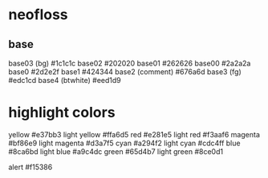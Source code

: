 # neofloss

## base

base03 (bg)       #1c1c1c
base02            #202020
base01            #262626
base00            #2a2a2a
base0             #2d2e2f
base1             #424344
base2  (comment)  #676a6d
base3  (fg)       #edc1cd
base4  (btwhite)  #eed1d9

# highlight colors

yellow            #e37bb3
  light yellow      #ffa6d5
red               #e281e5
  light red         #f3aaf6
magenta           #bf86e9
  light magenta     #d3a7f5
cyan              #a294f2
  light cyan         #cdc4ff
blue              #8ca6bd
  light blue        #a9c4dc
green             #65d4b7
  light green       #8ce0d1

alert             #f15386

